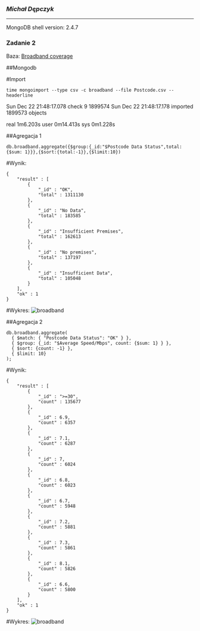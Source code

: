 ### *Michał Dępczyk*

----

MongoDB shell version: 2.4.7

### Zadanie 2

Baza: [Broadband coverage](http://data.gov.uk/dataset/broadband-coverage)

##Mongodb

#Import

```
time mongoimport --type csv -c broadband --file Postcode.csv --headerline
```

Sun Dec 22 21:48:17.078 check 9 1899574
Sun Dec 22 21:48:17.178 imported 1899573 objects

real	1m6.203s
user	0m14.413s
sys	0m1.228s

##Agregacja 1
```
db.broadband.aggregate({$group:{_id:"$Postcode Data Status",total:{$sum: 1}}},{$sort:{total:-1}},{$limit:10})
```
#Wynik:
```
{
	"result" : [
		{
			"_id" : "OK",
			"total" : 1311130
		},
		{
			"_id" : "No Data",
			"total" : 183585
		},
		{
			"_id" : "Insufficient Premises",
			"total" : 162613
		},
		{
			"_id" : "No premises",
			"total" : 137197
		},
		{
			"_id" : "Insufficient Data",
			"total" : 105048
		}
	],
	"ok" : 1
}
```
#Wykres:
![broadband](../images/mdepczyk/ag1.png)

##Agregacja 2
```
db.broadband.aggregate(
  { $match: { "Postcode Data Status": "OK" } },
  { $group: {_id: "$Average Speed/Mbps", count: {$sum: 1} } },
  { $sort: {count: -1} },
  { $limit: 10}
);
```
#Wynik:
```
{
	"result" : [
		{
			"_id" : ">=30",
			"count" : 135677
		},
		{
			"_id" : 6.9,
			"count" : 6357
		},
		{
			"_id" : 7.1,
			"count" : 6287
		},
		{
			"_id" : 7,
			"count" : 6024
		},
		{
			"_id" : 6.8,
			"count" : 6023
		},
		{
			"_id" : 6.7,
			"count" : 5948
		},
		{
			"_id" : 7.2,
			"count" : 5881
		},
		{
			"_id" : 7.3,
			"count" : 5861
		},
		{
			"_id" : 8.1,
			"count" : 5826
		},
		{
			"_id" : 6.6,
			"count" : 5800
		}
	],
	"ok" : 1
}
```
#Wykres:
![broadband](../images/mdepczyk/ag2.png)
